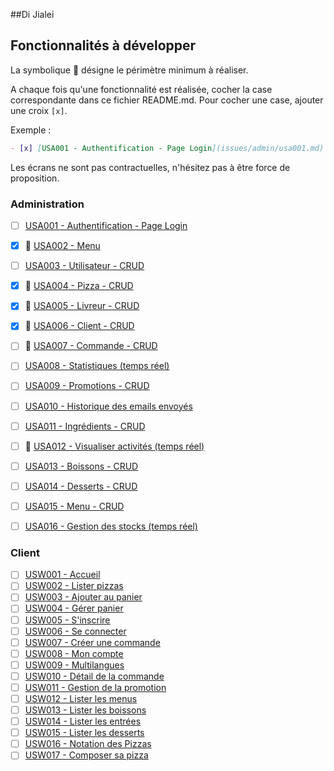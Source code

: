 ##Di Jialei

## Fonctionnalités à développer

La symbolique :dart: désigne le périmètre minimum à réaliser.

A chaque fois qu'une fonctionnalité est réalisée, cocher la case correspondante dans ce fichier README.md. Pour cocher une case, ajouter une croix `[x]`.

Exemple :

```md
- [x] [USA001 - Authentification - Page Login](issues/admin/usa001.md)
```

Les écrans ne sont pas contractuelles, n'hésitez pas à être force de proposition.

### Administration

- [ ] [USA001 - Authentification - Page Login](issues/admin/usa001.md)
- [x] :dart: [USA002 - Menu](issues/admin/usa002.md)
- [ ] [USA003 - Utilisateur - CRUD](issues/admin/usa003.md)
- [x] :dart: [USA004 - Pizza - CRUD](issues/admin/usa004.md)
- [x] :dart: [USA005 - Livreur - CRUD](issues/admin/usa005.md)
- [x] :dart: [USA006 - Client - CRUD](issues/admin/usa006.md)
- [ ] :dart: [USA007 - Commande - CRUD](issues/admin/usa007.md)
- [ ] [USA008 - Statistiques (temps réel)](issues/admin/usa008.md)
- [ ] [USA009 - Promotions - CRUD](issues/admin/usa009.md)
- [ ] [USA010 - Historique des emails envoyés](issues/admin/usa010.md)
- [ ] [USA011 - Ingrédients - CRUD](issues/admin/usa011.md)
- [ ] :dart: [USA012 - Visualiser activités (temps réel)](issues/admin/usa012.md)
- [ ] [USA013 - Boissons - CRUD](issues/admin/usa013.md)
- [ ] [USA014 - Desserts - CRUD](issues/admin/usa014.md)
- [ ] [USA015 - Menu - CRUD](issues/admin/usa015.md)
- [ ] [USA016 - Gestion des stocks (temps réel)](issues/admin/usa016.md)


### Client

- [ ] [USW001 - Accueil](issues/web/usw001.md)
- [ ] [USW002 - Lister pizzas](issues/web/usw002.md)
- [ ] [USW003 - Ajouter au panier](issues/web/usw003.md)
- [ ] [USW004 - Gérer panier](issues/web/usw004.md)
- [ ] [USW005 - S'inscrire](issues/web/usw005.md)
- [ ] [USW006 - Se connecter](issues/web/usw006.md)
- [ ] [USW007 - Créer une commande](issues/web/usw007.md)
- [ ] [USW008 - Mon compte](issues/web/usw008.md)
- [ ] [USW009 - Multilangues](issues/web/usw009.md)
- [ ] [USW010 - Détail de la commande](issues/web/usw010.md)
- [ ] [USW011 - Gestion de la promotion](issues/web/usw011.md)
- [ ] [USW012 - Lister les menus](issues/web/usw012.md)
- [ ] [USW013 - Lister les boissons](issues/web/usw013.md)
- [ ] [USW014 - Lister les entrées](issues/web/usw014.md)
- [ ] [USW015 - Lister les desserts](issues/web/usw015.md)
- [ ] [USW016 - Notation des Pizzas](issues/web/usw016.md)
- [ ] [USW017 - Composer sa pizza](issues/web/usw017.md)
